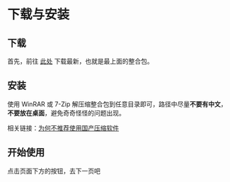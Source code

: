 # 下载与安装

## 下载

首先，前往 [此处](changelog.md) 下载最新，也就是最上面的整合包。

## 安装

使用 WinRAR 或 7-Zip 解压缩整合包到任意目录即可，路径中尽量**不要有中文**，**不要放在桌面**，避免奇奇怪怪的问题出现。 

相关链接：[为何不推荐使用国产压缩软件](https://www.zhihu.com/question/644156425)

## 开始使用

点击页面下方的按钮，去下一页吧